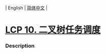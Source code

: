 | English | [简体中文](README.md) |

# [LCP 10. 二叉树任务调度](https://leetcode-cn.com/problems/er-cha-shu-ren-wu-diao-du)
 ### Description
